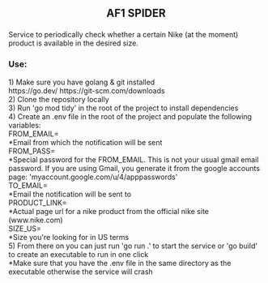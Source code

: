 ## <p align="center"> AF1 SPIDER <p align="center">

Service to periodically check whether a certain Nike (at the moment) product is available in the desired size. <br>

<h3> Use: </h3>
1) Make sure you have golang & git installed <br>
https://go.dev/ https://git-scm.com/downloads <br>
2) Clone the repository locally <br>
3) Run 'go mod tidy' in the root of the project to install dependencies <br>
4) Create an .env file in the root of the project and populate the following variables: <br>
FROM_EMAIL= <br>
*Email from which the notification will be sent <br>
FROM_PASS= <br>
*Special password for the FROM_EMAIL. This is not your usual gmail email password. If you are using Gmail, you generate it from the google accounts page: 'myaccount.google.com/u/4/apppasswords' <br>
TO_EMAIL= <br>
*Email the notification will be sent to <br>
PRODUCT_LINK= <br>
*Actual page url for a nike product from the official nike site (www.nike.com) <br>
SIZE_US= <br>
*Size you're looking for in US terms <br>
5) From there on you can just run 'go run .' to start the service or 'go build' to create an executable to run in one click <br>
*Make sure that you have the .env file in the same directory as the executable otherwise the service will crash
